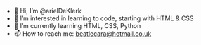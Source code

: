 - 👋 Hi, I’m @arielDeKlerk
- 👀 I’m interested in learning to code, starting with HTML & CSS
- 🌱 I’m currently learning HTML, CSS, Python
- 📫 How to reach me: beatlecara@hotmail.co.uk


<!---
arielDeKlerk/arielDeKlerk is a ✨ special ✨ repository because its `README.md` (this file) appears on your GitHub profile.
You can click the Preview link to take a look at your changes.
--->

